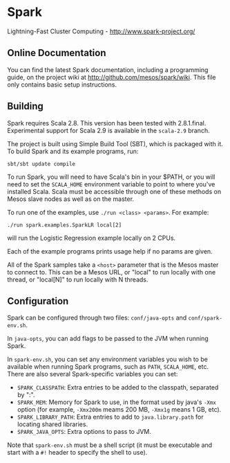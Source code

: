 # Spark

Lightning-Fast Cluster Computing - <http://www.spark-project.org/>


## Online Documentation

You can find the latest Spark documentation, including a programming
guide, on the project wiki at <http://github.com/mesos/spark/wiki>. This
file only contains basic setup instructions.


## Building

Spark requires Scala 2.8. This version has been tested with 2.8.1.final.
Experimental support for Scala 2.9 is available in the `scala-2.9` branch.

The project is built using Simple Build Tool (SBT), which is packaged with it.
To build Spark and its example programs, run:

    sbt/sbt update compile

To run Spark, you will need to have Scala's bin in your $PATH, or you
will need to set the `SCALA_HOME` environment variable to point to where
you've installed Scala. Scala must be accessible through one of these
methods on Mesos slave nodes as well as on the master.

To run one of the examples, use `./run <class> <params>`. For example:

    ./run spark.examples.SparkLR local[2]

will run the Logistic Regression example locally on 2 CPUs.

Each of the example programs prints usage help if no params are given.

All of the Spark samples take a `<host>` parameter that is the Mesos master
to connect to. This can be a Mesos URL, or "local" to run locally with one
thread, or "local[N]" to run locally with N threads.


## Configuration

Spark can be configured through two files: `conf/java-opts` and
`conf/spark-env.sh`.

In `java-opts`, you can add flags to be passed to the JVM when running Spark.

In `spark-env.sh`, you can set any environment variables you wish to be available
when running Spark programs, such as `PATH`, `SCALA_HOME`, etc. There are also
several Spark-specific variables you can set:
- `SPARK_CLASSPATH`: Extra entries to be added to the classpath, separated by ":".
- `SPARK_MEM`: Memory for Spark to use, in the format used by java's `-Xmx`
  option (for example, `-Xmx200m` meams 200 MB, `-Xmx1g` means 1 GB, etc).
- `SPARK_LIBRARY_PATH`: Extra entries to add to `java.library.path` for locating
  shared libraries.
- `SPARK_JAVA_OPTS`: Extra options to pass to JVM.

Note that `spark-env.sh` must be a shell script (it must be executable and start
with a `#!` header to specify the shell to use).
